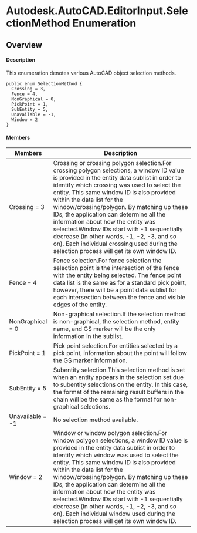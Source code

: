 # Autodesk.AutoCAD.EditorInput.SelectionMethod Enumeration

## Overview

#### Description
This enumeration denotes various AutoCAD object selection methods.
```text
public enum SelectionMethod {
  Crossing = 3,
  Fence = 4,
  NonGraphical = 0,
  PickPoint = 1,
  SubEntity = 5,
  Unavailable = -1,
  Window = 2
}
```

#### Members

| Members | Description |
| --- | --- |
| Crossing = 3 | Crossing or crossing polygon selection.For crossing polygon selections, a window ID value is provided in the entity data sublist in order to identify which crossing was used to select the entity. This same window ID is also provided within the data list for the window/crossing/polygon. By matching up these IDs, the application can determine all the information about how the entity was selected.Window IDs start with -1 sequentially decrease (in other words, -1, -2, -3, and so on). Each individual crossing used during the selection process will get its own window ID. |
| Fence = 4 | Fence selection.For fence selection the selection point is the intersection of the fence with the entity being selected. The fence point data list is the same as for a standard pick point, however, there will be a point data sublist for each intersection between the fence and visible edges of the entity. |
| NonGraphical = 0 | Non-graphical selection.If the selection method is non-graphical, the selection method, entity name, and GS marker will be the only information in the sublist. |
| PickPoint = 1 | Pick point selection.For entities selected by a pick point, information about the point will follow the GS marker information. |
| SubEntity = 5 | Subentity selection.This selection method is set when an entity appears in the selection set due to subentity selections on the entity. In this case, the format of the remaining result buffers in the chain will be the same as the format for non-graphical selections. |
| Unavailable = -1 | No selection method available. |
| Window = 2 | Window or window polygon selection.For window polygon selections, a window ID value is provided in the entity data sublist in order to identify which window was used to select the entity. This same window ID is also provided within the data list for the window/crossing/polygon. By matching up these IDs, the application can determine all the information about how the entity was selected.Window IDs start with -1 sequentially decrease (in other words, -1, -2, -3, and so on). Each individual window used during the selection process will get its own window ID. |